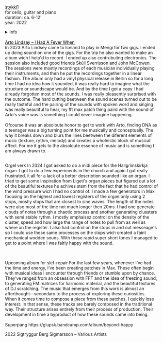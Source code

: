 
<a href="https://on.soundcloud.com/aCSVhgSop1Q1nNez6V" style="color: black; text-decoration: underline;text-decoration-style: dotted;">stykki1</a> 
<br>
for cello, guitar and piano
<br>
duration: ca. 6-12'
<br>
year: 2022
<br>
<details>
<summary>info</summary>
<br>
In 2022 I made a piece for the danish ensamble K!ART performed in Mengi. The piece was an attempt to make a modular score. I made a lot of experiments on my guitar and a piano I had access to. I always like sounds where the production of it is not easilly recognized so with instrumental music I have often been quite frustrated by distinct instrumental sounds so I did my best to find sounds that sparked my interest. For this I tuned all the guitar strings so low that you can barely hear a stable pitch. Fron that I found a lot of textures that excited me. For the piano I just put Blu-Tack on all the strings to dampen the traditional overtones and tried to distribute it diagonally for variations. From these experiments I created soound blocks and notated it similar to some scores by LAchenmann. I left the speed of the blocks open as well as allowing the instrumentalists to start where ever in the block and read it forward and backwards. I also left it up to the players to go beetween the blocks freely. Ideally the players should study the blocks and remember them to go smoothly from one to the other. 
</details>
<br>
<a href="[https://on.soundcloud.com/aCSVhgSop1Q1nNez6V](https://www.discogs.com/release/29494960-Arto-Lindsay-I-Had-A-Fever-When)" style="color: black; text-decoration: underline;text-decoration-style: dotted;">Arto Lindsay – I Had A Fever When</a> 
<br>
In 2023 Arto Lindsey came to Iceland to play in Mengi for two gigs. I ended up doing sound on one of the gigs. For the trip he also wanted to make an album wich I help'd to record. I ended up also contrubuting electronics. The session also included good friends Skúli Sverrisson and John McCowen. The sessions were mostly recordings of each musician individually playing their instruments, and then he put the recordings together in a linear fashion. The album only had a vinyl physical release in Berlin so for a long time I had no idea how it sounded, it was really hard to imagine what the structure or soundscape would be. And by the time I got a copy I had already forgotten most of the sounds. I was really pleasently surprised with the outcome. The hard cutting beetween the sound scenes turned out to be really tasteful and the pairing of the sounds with spoken word and singing was really beautiful to hear, my fft max patch thing paird with the sound of Arto's voice was is something I could never imagine happening. 
<br>
<br>
Ofcourse it was an absoloute honor to get to work with Arto, finding DNA as a teenager was a big turning point for me musically and conceptually. The way it breaks down and blurs the lines beetween the diferent elements of music (texture, rythm, melody) and creates a wholeistic block of musical affect. For me it gets to the absoloute essence of music and is something I am always drawn to.
<br>
<br>

Orgel verk
In 2024 I got asked to do a midi piece for the Hallgrímskirkja organ. I got to do a few experiments in the church and again I got really frustrated. it all for a lack of a better description sounded like an organ. I tried to get some inspiration from Ligeti's organ pieces but figured out a lot of the beautiful textures he achives stem from the fact that he had control of the wind pressure wich I had no control of. I made a few generators in Max focusing on the highest and lowest registers of the organ only using 2 stops, mostly stops that are closest to sine waves. The length of the notes were also most of the time not much longer then 20ms. I had one generate clouds of notes through a chaotic process and another generating clussters with semi stable rythm. I mostly emphaisez control on the density of the cluster, speed and how large the range of notes to pull from as well as where on the register. I also had control on the stops in and out messeage's so I could use these same processes on the stops wich created a faint mechanical wodden souns. With these rapid super short tones I managed to get to a point where I was fairly happy with the sound. 

<br>
<br>
Upcoming album for slef-repair
For the last few years, whenever I’ve had the time and energy, I’ve been creating patches in Max. These often begin with musical ideas I encounter through friends or stumble upon by chance. They’ve ranged from an obsession with FFT and the idea of freezing sound, to generating FM matrices for harmonic material, and the beautiful textures of DJ scratching. 
The music that emerges from this work is almost an afterthought—secondary to the process of exploring these curiosities. When it comes time to compose a piece from these patches, I quickly lose interest. In that sense, these tracks are barely composed in the traditional way. Their structure arises entirely from their process of production. Their development in time a byproduct of how these sounds came into being.

<br>
<br>
Superpang
https://glupsk.bandcamp.com/album/beyond-happy


2022
Sigtryggur Berg Sigmarsson – Various Artists
